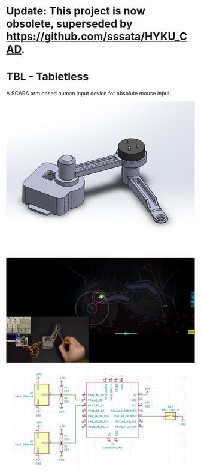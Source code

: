 # Update: This project is now obsolete, superseded by https://github.com/sssata/HYKU_CAD.

# TBL - Tabletless

A SCARA arm based human input device for absolute mouse input.

![image](Images/CAD1.png)


![image](Images/osu1.png)

![image](Images/wiring1.png)
